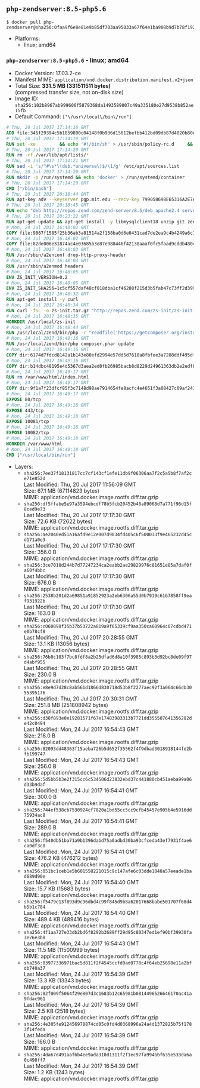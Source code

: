 ## `php-zendserver:8.5-php5.6`

```console
$ docker pull php-zendserver@sha256:0faa9f6e8e81e9b85df703aa95033a67f64e1ba908b9d7b78f1924edc47594c5
```

-	Platforms:
	-	linux; amd64

### `php-zendserver:8.5-php5.6` - linux; amd64

-	Docker Version: 17.03.2-ce
-	Manifest MIME: `application/vnd.docker.distribution.manifest.v2+json`
-	Total Size: **331.5 MB (331511511 bytes)**  
	(compressed transfer size, not on-disk size)
-	Image ID: `sha256:102b8967ab999606f5879368da1493589007c49a335180e27d9538b852ae15fb`
-	Default Command: `["\/usr\/local\/bin\/run"]`

```dockerfile
# Thu, 20 Jul 2017 17:14:16 GMT
ADD file:345f29394c5b1859890c04148f0b936d15612befbb412bd09db87d4020b80ed7 in / 
# Thu, 20 Jul 2017 17:14:19 GMT
RUN set -xe 		&& echo '#!/bin/sh' > /usr/sbin/policy-rc.d 	&& echo 'exit 101' >> /usr/sbin/policy-rc.d 	&& chmod +x /usr/sbin/policy-rc.d 		&& dpkg-divert --local --rename --add /sbin/initctl 	&& cp -a /usr/sbin/policy-rc.d /sbin/initctl 	&& sed -i 's/^exit.*/exit 0/' /sbin/initctl 		&& echo 'force-unsafe-io' > /etc/dpkg/dpkg.cfg.d/docker-apt-speedup 		&& echo 'DPkg::Post-Invoke { "rm -f /var/cache/apt/archives/*.deb /var/cache/apt/archives/partial/*.deb /var/cache/apt/*.bin || true"; };' > /etc/apt/apt.conf.d/docker-clean 	&& echo 'APT::Update::Post-Invoke { "rm -f /var/cache/apt/archives/*.deb /var/cache/apt/archives/partial/*.deb /var/cache/apt/*.bin || true"; };' >> /etc/apt/apt.conf.d/docker-clean 	&& echo 'Dir::Cache::pkgcache ""; Dir::Cache::srcpkgcache "";' >> /etc/apt/apt.conf.d/docker-clean 		&& echo 'Acquire::Languages "none";' > /etc/apt/apt.conf.d/docker-no-languages 		&& echo 'Acquire::GzipIndexes "true"; Acquire::CompressionTypes::Order:: "gz";' > /etc/apt/apt.conf.d/docker-gzip-indexes 		&& echo 'Apt::AutoRemove::SuggestsImportant "false";' > /etc/apt/apt.conf.d/docker-autoremove-suggests
# Thu, 20 Jul 2017 17:14:20 GMT
RUN rm -rf /var/lib/apt/lists/*
# Thu, 20 Jul 2017 17:14:21 GMT
RUN sed -i 's/^#\s*\(deb.*universe\)$/\1/g' /etc/apt/sources.list
# Thu, 20 Jul 2017 17:14:29 GMT
RUN mkdir -p /run/systemd && echo 'docker' > /run/systemd/container
# Thu, 20 Jul 2017 17:14:29 GMT
CMD ["/bin/bash"]
# Thu, 20 Jul 2017 20:18:44 GMT
RUN apt-key adv --keyserver pgp.mit.edu --recv-key 799058698E65316A2E7A4FF42EAE1437F7D2C623
# Thu, 20 Jul 2017 20:18:45 GMT
RUN echo "deb http://repos.zend.com/zend-server/8.5/deb_apache2.4 server non-free" >> /etc/apt/sources.list.d/zend-server.list
# Thu, 20 Jul 2017 20:23:22 GMT
RUN apt-get update && apt-get install -y libmysqlclient18 unzip git zend-server-php-5.6 && /usr/local/zend/bin/zendctl.sh stop
# Mon, 24 Jul 2017 16:48:02 GMT
COPY file:9067f1585f25b36ab3a81514a2f158ba0d6e0431cad7de2ea9c4b4249a6c134f in /etc/ 
# Mon, 24 Jul 2017 16:48:02 GMT
COPY file:82de006e31874ac4e03685b3e87e988446f42138aaaf0fc5faad9cddb48040ba in /etc/apache2/conf-available 
# Mon, 24 Jul 2017 16:48:03 GMT
RUN /usr/sbin/a2enconf drop-http-proxy-header
# Mon, 24 Jul 2017 16:48:04 GMT
RUN /usr/sbin/a2enmod headers
# Mon, 24 Jul 2017 16:48:05 GMT
ENV ZS_INIT_VERSION=0.2
# Mon, 24 Jul 2017 16:48:05 GMT
ENV ZS_INIT_SHA256=1c5cf557daf48cf018dba1cf46208f215d3b5fab47c73ff2d39988581ebd6932
# Mon, 24 Jul 2017 16:48:32 GMT
RUN apt-get install -y curl
# Mon, 24 Jul 2017 16:48:34 GMT
RUN curl -fSL -o zs-init.tar.gz "http://repos.zend.com/zs-init/zs-init-docker-${ZS_INIT_VERSION}.tar.gz"     && echo "${ZS_INIT_SHA256} *zs-init.tar.gz" | sha256sum -c -     && mkdir /usr/local/zs-init     && tar xzf zs-init.tar.gz --strip-components=1 -C /usr/local/zs-init     && rm zs-init.tar.gz
# Mon, 24 Jul 2017 16:48:35 GMT
WORKDIR /usr/local/zs-init
# Mon, 24 Jul 2017 16:48:44 GMT
RUN /usr/local/zend/bin/php -r "readfile('https://getcomposer.org/installer');" | /usr/local/zend/bin/php
# Mon, 24 Jul 2017 16:49:16 GMT
RUN /usr/local/zend/bin/php composer.phar update
# Mon, 24 Jul 2017 16:49:16 GMT
COPY dir:6174d7fdcd8142a1b143e80efd2994e57dd5d7610a8fbfee3a7288ddf495dfdf in /usr/local/bin 
# Mon, 24 Jul 2017 16:49:16 GMT
COPY dir:b14dbc48195e4d5367d3aea2ed0fb26985bacb8d8229d24961363db2e2edf8f0 in /usr/local/zend/var/plugins/ 
# Mon, 24 Jul 2017 16:49:17 GMT
RUN rm /var/www/html/index.html
# Mon, 24 Jul 2017 16:49:17 GMT
COPY dir:9f1a7f23dfcf85f3c7148d98ae7914654fe8acfc4e4651f3a08427c09af24198 in /var/www/html 
# Mon, 24 Jul 2017 16:49:17 GMT
EXPOSE 80/tcp
# Mon, 24 Jul 2017 16:49:18 GMT
EXPOSE 443/tcp
# Mon, 24 Jul 2017 16:49:18 GMT
EXPOSE 10081/tcp
# Mon, 24 Jul 2017 16:49:18 GMT
EXPOSE 10082/tcp
# Mon, 24 Jul 2017 16:49:18 GMT
WORKDIR /var/www/html
# Mon, 24 Jul 2017 16:49:18 GMT
CMD ["/usr/local/bin/run"]
```

-	Layers:
	-	`sha256:7ee37f18131817cc7cf143cf1efe11db9f06306aa7f2c5a5b8f7af2ce71e852d`  
		Last Modified: Thu, 20 Jul 2017 11:56:09 GMT  
		Size: 67.1 MB (67114823 bytes)  
		MIME: application/vnd.docker.image.rootfs.diff.tar.gzip
	-	`sha256:df5ffabe5e97a3594ebcdf78b5fcb20452b46a89068d7a771f96d15f8ced9e73`  
		Last Modified: Thu, 20 Jul 2017 17:17:30 GMT  
		Size: 72.6 KB (72622 bytes)  
		MIME: application/vnd.docker.image.rootfs.diff.tar.gzip
	-	`sha256:ae2040ed51a16afd9e12e007d9034fd405c6f500033f9e465232d45cd171a0e3`  
		Last Modified: Thu, 20 Jul 2017 17:17:30 GMT  
		Size: 356.0 B  
		MIME: application/vnd.docker.image.rootfs.diff.tar.gzip
	-	`sha256:3ce7010d244b7d77247234ca2eabb2ae29829976c81651e85a7daf0fa60f4bbc`  
		Last Modified: Thu, 20 Jul 2017 17:17:30 GMT  
		Size: 676.0 B  
		MIME: application/vnd.docker.image.rootfs.diff.tar.gzip
	-	`sha256:2538b201d2a69851a91852923a2eb6306a55d0b7919c6167858ff9eaf931922b`  
		Last Modified: Thu, 20 Jul 2017 17:17:30 GMT  
		Size: 163.0 B  
		MIME: application/vnd.docker.image.rootfs.diff.tar.gzip
	-	`sha256:c060898f35b37b53722a819a9f65339cf9aa350ca60964c07cdbd471e0b78cf8`  
		Last Modified: Thu, 20 Jul 2017 20:28:55 GMT  
		Size: 13.1 KB (13056 bytes)  
		MIME: application/vnd.docker.image.rootfs.diff.tar.gzip
	-	`sha256:76b0c103f7bc8fdf8a2b25dfad6d8a10f3985c893b3d92bc8de09f97d4abf955`  
		Last Modified: Thu, 20 Jul 2017 20:28:55 GMT  
		Size: 230.0 B  
		MIME: application/vnd.docker.image.rootfs.diff.tar.gzip
	-	`sha256:e8e9d7d28c8ab561d1866d830718d53b8f2277aec92f3a064c66db3055395176`  
		Last Modified: Thu, 20 Jul 2017 20:30:31 GMT  
		Size: 251.8 MB (251808942 bytes)  
		MIME: application/vnd.docker.image.rootfs.diff.tar.gzip
	-	`sha256:d38f893e0e19281571f67e17483983313b7721dd355587641356282de42c0494`  
		Last Modified: Mon, 24 Jul 2017 16:54:43 GMT  
		Size: 218.0 B  
		MIME: application/vnd.docker.image.rootfs.diff.tar.gzip
	-	`sha256:82093dd48363f15aeba726b5d652f35562f4f9dbad3018918144fe2bfb199747`  
		Last Modified: Mon, 24 Jul 2017 16:54:43 GMT  
		Size: 256.0 B  
		MIME: application/vnd.docker.image.rootfs.diff.tar.gzip
	-	`sha256:5d5bb5b3e2f315cc6c534506d23832ebd37c441880cb451aeba99a06d33b9daf`  
		Last Modified: Mon, 24 Jul 2017 16:54:41 GMT  
		Size: 300.0 B  
		MIME: application/vnd.docker.image.rootfs.diff.tar.gzip
	-	`sha256:744ef538cb7530924cf7820a1bd55cc5cc9cfb45457e905b4e5916dd75934ac8`  
		Last Modified: Mon, 24 Jul 2017 16:54:41 GMT  
		Size: 289.0 B  
		MIME: application/vnd.docker.image.rootfs.diff.tar.gzip
	-	`sha256:f540db51ba71a9b1396dabd75a0adbd30ba93cfceda43ef7931f4ae6ca0df3c8`  
		Last Modified: Mon, 24 Jul 2017 16:54:41 GMT  
		Size: 476.2 KB (476212 bytes)  
		MIME: application/vnd.docker.image.rootfs.diff.tar.gzip
	-	`sha256:051bc1ceb1e5b601558221015c9c147afe6c03dde1848a57eeade1bad689d90e`  
		Last Modified: Mon, 24 Jul 2017 16:54:40 GMT  
		Size: 15.7 KB (15683 bytes)  
		MIME: application/vnd.docker.image.rootfs.diff.tar.gzip
	-	`sha256:f5479e13f893d9c96dbd4c99f845d9b8a62017668babe501707f68d4b5b1c784`  
		Last Modified: Mon, 24 Jul 2017 16:54:40 GMT  
		Size: 489.4 KB (489416 bytes)  
		MIME: application/vnd.docker.image.rootfs.diff.tar.gzip
	-	`sha256:4f1aa727e33db2bd6f8292b3689ff29d95c80347ed1ef90bf39930fa3e76e3b8`  
		Last Modified: Mon, 24 Jul 2017 16:54:43 GMT  
		Size: 11.5 MB (11500999 bytes)  
		MIME: application/vnd.docker.image.rootfs.diff.tar.gzip
	-	`sha256:03977336971bac5d811f2f4545ccfd0ad0778c4f64eb25698e11a2bfdb740a37`  
		Last Modified: Mon, 24 Jul 2017 16:54:39 GMT  
		Size: 13.3 KB (13343 bytes)  
		MIME: application/vnd.docker.image.rootfs.diff.tar.gzip
	-	`sha256:82f009f5064f29e807d3c1683b12c65981b0814496526646170ac41a9fdac961`  
		Last Modified: Mon, 24 Jul 2017 16:54:39 GMT  
		Size: 2.5 KB (2518 bytes)  
		MIME: application/vnd.docker.image.rootfs.diff.tar.gzip
	-	`sha256:4e305fe912456978874cd05c0fd4d0368996a24a4d1372825b75f1783f14feda`  
		Last Modified: Mon, 24 Jul 2017 16:54:39 GMT  
		Size: 166.0 B  
		MIME: application/vnd.docker.image.rootfs.diff.tar.gzip
	-	`sha256:4da67d491aaf6b4ee9ada310d1311f2f1ec97fa994bbf635e533da6a0c498ff7`  
		Last Modified: Mon, 24 Jul 2017 16:54:39 GMT  
		Size: 1.2 KB (1243 bytes)  
		MIME: application/vnd.docker.image.rootfs.diff.tar.gzip
